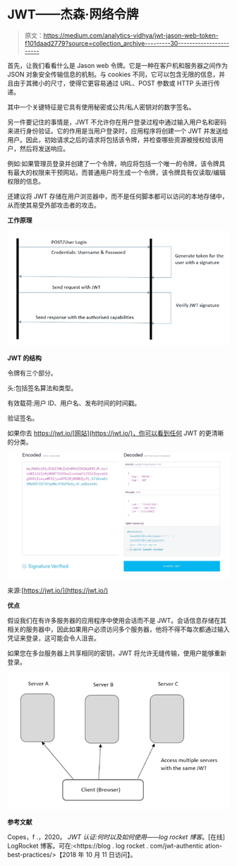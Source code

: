 # JWT——杰森·网络令牌

> 原文：<https://medium.com/analytics-vidhya/jwt-jason-web-token-f101daad2779?source=collection_archive---------30----------------------->

首先，让我们看看什么是 Jason web 令牌。它是一种在客户机和服务器之间作为 JSON 对象安全传输信息的机制。与 cookies 不同，它可以包含无限的信息，并且由于其微小的尺寸，使得它更容易通过 URL、POST 参数或 HTTP 头进行传递。

其中一个关键特征是它具有使用秘密或公共/私人密钥对的数字签名。

另一件要记住的事情是，JWT 不允许你在用户登录过程中通过输入用户名和密码来进行身份验证。它的作用是当用户登录时，应用程序将创建一个 JWT 并发送给用户。因此，初始请求之后的请求将包括该令牌，并检查哪些资源被授权给该用户，然后将发送响应。

例如:如果管理员登录并创建了一个令牌，响应将包括一个唯一的令牌，该令牌具有最大的权限来干预网站，而普通用户将生成一个令牌，该令牌具有仅读取/编辑权限的信息。

还建议将 JWT 存储在用户浏览器中，而不是任何脚本都可以访问的本地存储中，从而使其易受外部攻击者的攻击。

**工作原理**

![](img/5d2b7309796b5acb431c7168a64cdb0d.png)

**JWT 的结构**

令牌有三个部分。

头:包括签名算法和类型。

有效载荷:用户 ID、用户名、发布时间的时间戳。

验证签名。

如果你去 https://jwt.io/[网站](https://jwt.io/)，你可以看到任何 JWT 的更清晰的分类。

![](img/b7325bd5175c400a03cf53970cfca79d.png)

来源:[https://jwt.io/](https://jwt.io/)

**优点**

假设我们在有许多服务器的应用程序中使用会话而不是 JWT。会话信息存储在其相关的服务器中，因此如果用户必须访问多个服务器，他将不得不每次都通过输入凭证来登录，这可能会令人沮丧。

如果您在多台服务器上共享相同的密钥，JWT 将允许无缝传输，使用户能够重新登录。

![](img/8015756a62686610959e1a9b0baa9272.png)

**参考文献**

Copes，f .，2020。 *JWT 认证:何时以及如何使用——log rocket 博客*。[在线] LogRocket 博客。可在:<https://blog . log rocket . com/jwt-authentic ation-best-practices/>【2018 年 10 月 11 日访问】。